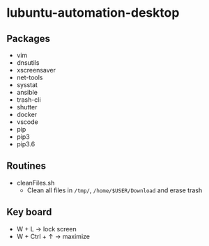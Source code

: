 # lubuntu-automation-desktop

## Packages
* vim
* dnsutils
* xscreensaver
* net-tools
* sysstat
* ansible
* trash-cli
* shutter
* docker
* vscode
* pip
* pip3
* pip3.6

## Routines
* cleanFiles.sh
    * Clean all files in `/tmp/`, `/home/$USER/Download` and erase trash

## Key board
* W + L -> lock screen
* W + Ctrl + ↑ -> maximize